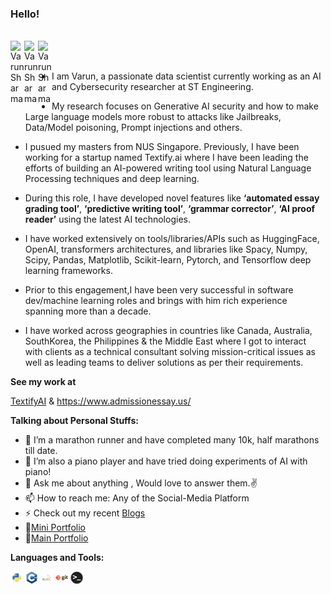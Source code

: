 ### Hello!

<br/>


<a href="http://linkedin.com/in/varun-sharma-49999712/">
<img align="left" alt="Varun Sharma" width="22px" src="https://cdn.jsdelivr.net/npm/simple-icons@v3/icons/linkedin.svg" />
</a>
<a href="https://medium.com/@sharmavarun.cs/">
<img align="left" alt="Varun Sharma" width="22px" src="https://cdn.jsdelivr.net/npm/simple-icons@v3/icons/medium.svg" />
</a>
<a href="https://www.instagram.com/netgvarun2005/">
<img align="left" alt="Varun Sharma" width="22px" src="https://cdn.jsdelivr.net/npm/simple-icons@v3/icons/instagram.svg" />
</a>
<br />

<br />

- I am Varun, a passionate data scientist currently working as an AI and Cybersecurity researcher at ST Engineering.

- My research focuses on Generative AI security and how to make Large language models more robust to attacks like Jailbreaks, Data/Model poisoning, Prompt injections and others.

- I pusued my masters from NUS Singapore. Previously, I have been working for a startup named Textify.ai where I have been leading the efforts of building an AI-powered writing tool using Natural Language Processing techniques and deep learning.

- During this role, I have developed novel features like **‘automated essay grading tool’**, **‘predictive writing tool’**, **‘grammar corrector’**, **‘AI proof reader’** using the latest AI technologies. 

- I have worked extensively on tools/libraries/APIs such as HuggingFace, OpenAI, transformers architectures, and libraries like Spacy, Numpy, Scipy, Pandas, 
Matplotlib, Scikit-learn, Pytorch, and Tensorflow deep learning frameworks.

- Prior to this engagement,I have been very successful in software dev/machine learning roles and brings with him rich experience spanning more than a decade. 

- I have worked across geographies in countries like Canada, Australia, SouthKorea, the Philippines & the Middle East where I got to interact with clients as a technical consultant solving mission-critical issues as well as leading teams to deliver solutions as per their requirements.

**See my work at**

[TextifyAI](https://textify.ai/)  & https://www.admissionessay.us/

**Talking about Personal Stuffs:**

- :runner: I’m a marathon runner and have completed many 10k, half marathons till date.
- :musical_keyboard: I’m also a piano player and have tried doing experiments of AI with piano! 
- 💬 Ask me about anything , Would love to answer them.✌
- 📫 How to reach me: Any of the Social-Media Platform 
- ⚡ Check out my recent [Blogs](https://medium.com/@sharmavarun.cs)
- 📝[Mini Portfolio](https://netgvarun2012.github.io/PianoAnalysisDeepLearning/)
- 📝[Main Portfolio](https://netgvarun2012.github.io/portfolio/)

**Languages and Tools:**


<code><img height="20" src="https://raw.githubusercontent.com/github/explore/80688e429a7d4ef2fca1e82350fe8e3517d3494d/topics/python/python.png"></code>
<code><img height="20" src="https://raw.githubusercontent.com/github/explore/80688e429a7d4ef2fca1e82350fe8e3517d3494d/topics/cpp/cpp.png"></code>
<code><img height="20" src="https://raw.githubusercontent.com/github/explore/80688e429a7d4ef2fca1e82350fe8e3517d3494d/topics/mysql/mysql.png"></code>
<code><img height="20" src="https://raw.githubusercontent.com/github/explore/80688e429a7d4ef2fca1e82350fe8e3517d3494d/topics/git/git.png"></code>
<code><img height="20" src="https://raw.githubusercontent.com/github/explore/80688e429a7d4ef2fca1e82350fe8e3517d3494d/topics/terminal/terminal.png"></code>

